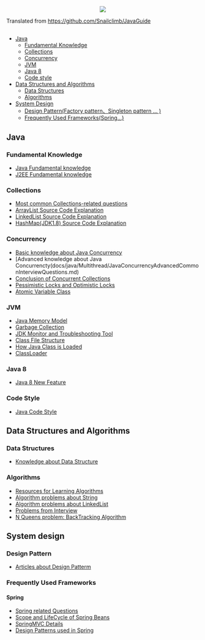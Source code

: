 <p align="center">
<a href="https://github.com/zeminpiao/JavaGuide" target="_blank">
	<img src="https://my-blog-to-use.oss-cn-beijing.aliyuncs.com/2019-3/logo - 副本.png" width=""/>
</a>
</p>

Translated from https://github.com/Snailclimb/JavaGuide


## 

- [Java](#java)
    - [Fundamental Knowledge](#Fundamental-Knowledge)
    - [Collections](#Collections)
    - [Concurrency](#Concurrency)
    - [JVM](#JVM)
    - [Java 8](#JAVA-8)
    - [Code style](#Code-Style)
- [Data Structures and Algorithms](#Data-Structures-and-Algorithms)
    - [Data Structures](#Data-Structures)
    - [Algorithms](#Algorithms)
- [System Design](#System-Design)
    - [Design Pattern(Factory pattern、Singleton pattern ... )](#Design-Pattern)
    - [Frequently Used Frameworks(Spring...)](#Frequently-Used-Frameworks)
    
## Java

### Fundamental Knowledge

* [Java Fundamental knowledge](docs/java/JavaFundamental.md)
* [J2EE Fundamental knowledge](docs/java/J2EEFundamental.md)

### Collections

* [Most common Collections-related questions](docs/java/collection/JavaMostlyAskedQuestions.md)
* [ArrayList Source Code Explanation](docs/java/collection/ArrayList.md)  
* [LinkedList Source Code Explanation](docs/java/collection/LinkedList.md)   
* [HashMap(JDK1.8) Source Code Explanation](docs/java/collection/HashMap.md)  

### Concurrency

* [Basic knowledge about Java Concurrency](docs/java/Multithread/JavaConcurrencyBasicsCommonInterviewQuestionsSummary.md)
* [Advanced knowledge about Java Concurrencty(docs/java/Multithread/JavaConcurrencyAdvancedCommonInterviewQuestions.md)
* [Conclusion of Concurrent Collections](docs/java/Multithread/ConclusionConcurrentCollections.md)
* [Pessimistic Locks and Optimistic Locks](docs/essential-content-for-interview/PessimisticAndOptimisticLocks.md)
* [Atomic Variable Class](docs/java/Multithread/Atomic.md)

### JVM

* [Java Memory Model](docs/java/jvm/JavaMemoryModel.md)
* [Garbage Collection](docs/java/jvm/GarbageCollection.md)
* [JDK Monitor and Troubleshooting Tool](docs/java/jvm/JDKMonitorTroubleshooting.md)
* [Class File Structure](docs/java/jvm/ClassFileStructure.md)
* [How Java Class is Loaded](docs/java/jvm/LoadClass.md)
* [ClassLoader](docs/java/jvm/ClassLoader.md)

### Java 8 

* [Java 8 New Feature](docs/java/java8/Java8Tutorial.md)

### Code Style

- [Java Code Style](docs/java/JavaCodeStyle.md)

## Data Structures and Algorithms

### Data Structures

- [Knowledge about Data Structure](docs/dataStructures-algorithms/DataStructure.md)

### Algorithms

- [Resources for Learning Algorithms](docs/dataStructures-algorithms/ResourcesAlgorithms.md)  
- [Algorithm problems about String](docs/dataStructures-algorithms/AlgorithmsString.md)
- [Algorithm problems about LinkedList](docs/dataStructures-algorithms/AlgorithmsLinkedlist.md)   
- [Problems from Interview](docs/dataStructures-algorithms/Interview.md)
- [N Queens problem: BackTracking Algorithm](docs/dataStructures-algorithms/Backtracking-NQueens.md)

## System design

### Design Pattern

- [Articles about Design Patterm](docs/system-design/DesignPattern.md)

### Frequently Used Frameworks

#### Spring

- [Spring related Questions](docs/system-design/framework/spring/Spring.md)
- [Scope and LifeCycle of Spring Beans](docs/system-design/framework/spring/SpringBean.md)
- [SpringMVC Details](docs/system-design/framework/spring/SpringMVC-Principle.md)
- [Design Patterns used in Spring](docs/system-design/framework/spring/Spring-Design-Patterns.md)
